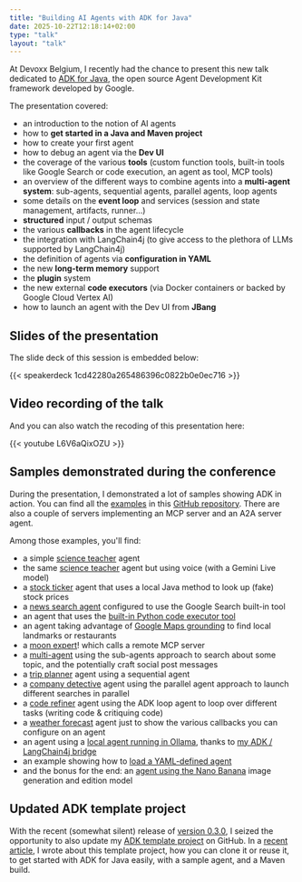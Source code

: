 ```yaml
---
title: "Building AI Agents with ADK for Java"
date: 2025-10-22T12:18:14+02:00
type: "talk"
layout: "talk"
---
```


At Devoxx Belgium, I recently had the chance to present this new talk dedicated to
[ADK for Java](https://google.github.io/adk-docs/),
the open source Agent Development Kit framework developed by Google.

The presentation covered:
* an introduction to the notion of AI agents
* how to **get started in a Java and Maven project**
* how to create your first agent
* how to debug an agent via the **Dev UI**
* the coverage of the various **tools** (custom function tools, built-in tools like Google Search or code execution, an agent as tool, MCP tools)
* an overview of the different ways to combine agents into a **multi-agent system**: sub-agents, sequential agents, parallel agents, loop agents
* some details on the **event loop** and services (session and state management, artifacts, runner...)
* **structured** input / output schemas
* the various **callbacks** in the agent lifecycle
* the integration with LangChain4j (to give access to the plethora of LLMs supported by LangChain4j)
* the definition of agents via **configuration in YAML**
* the new **long-term memory** support
* the **plugin** system
* the new external **code executors** (via Docker containers or backed by Google Cloud Vertex AI)
* how to launch an agent with the Dev UI from **JBang**

## Slides of the presentation

The slide deck of this session is embedded below:

{{< speakerdeck 1cd42280a265486396c0822b0e0ec716 >}}

## Video recording of the talk

And you can also watch the recoding of this presentation here:

{{< youtube L6V6aQixOZU >}}

## Samples demonstrated during the conference

During the presentation, I demonstrated a lot of samples showing ADK in action.
You can find all the [examples](https://github.com/glaforge/ai-agent-protocols/tree/main/adk/src/main/java/agents/adk)
in this [GitHub repository](https://github.com/glaforge/ai-agent-protocols/).
There are also a couple of servers implementing an MCP server and an A2A server agent.

Among those examples, you'll find:
* a simple [science teacher](https://github.com/glaforge/ai-agent-protocols/blob/main/adk/src/main/java/agents/adk/_10_ScienceTeacher.java) agent
* the same [science teacher](https://github.com/glaforge/ai-agent-protocols/blob/main/adk/src/main/java/agents/adk/_12_ScienceTeacher_Live.java) agent but using voice (with a Gemini Live model)
* a [stock ticker](https://github.com/glaforge/ai-agent-protocols/blob/main/adk/src/main/java/agents/adk/_20_StockTicker.java) agent that uses a local Java method to look up (fake) stock prices
* a [news search agent](https://github.com/glaforge/ai-agent-protocols/blob/main/adk/src/main/java/agents/adk/_22_LatestNews_Search.java) configured to use the Google Search built-in tool
* an agent that uses the [built-in Python code executor tool](https://github.com/glaforge/ai-agent-protocols/blob/main/adk/src/main/java/agents/adk/_24_PythonCoder.java)
* an agent taking advantage of [Google Maps grounding](https://github.com/glaforge/ai-agent-protocols/blob/main/adk/src/main/java/agents/adk/_26_LocalGuide_Maps.java) to find local landmarks or restaurants
* a [moon expert](https://github.com/glaforge/ai-agent-protocols/blob/main/adk/src/main/java/agents/adk/_28_MoonExpert_MCP.java)! which calls a remote MCP server
* a [multi-agent](https://github.com/glaforge/ai-agent-protocols/blob/main/adk/src/main/java/agents/adk/_30_SearchAndTweet_SubAgents.java) using the sub-agents approach to search about some topic, and the potentially craft social post messages
* a [trip planner](https://github.com/glaforge/ai-agent-protocols/blob/main/adk/src/main/java/agents/adk/_32_TripPlanner_Sequential.java) agent using a sequential agent
* a [company detective](https://github.com/glaforge/ai-agent-protocols/blob/main/adk/src/main/java/agents/adk/_34_CompanyDetective_Parallel.java) agent using the parallel agent approach to launch different searches in parallel
* a [code refiner](https://github.com/glaforge/ai-agent-protocols/blob/main/adk/src/main/java/agents/adk/_36_CodeRefiner_Loop_Exit.java) agent using the ADK loop agent to loop over different tasks (writing code & critiquing code)
* a [weather forecast](https://github.com/glaforge/ai-agent-protocols/blob/main/adk/src/main/java/agents/adk/_40_WeatherForecast_Callback.java) agent just to show the various callbacks you can configure on an agent
* an agent using a [local agent running in Ollama](https://github.com/glaforge/ai-agent-protocols/blob/main/adk/src/main/java/agents/adk/_50_Coffee_LangChain4j.java), thanks to [my ADK / LangChain4j bridge](https://developers.googleblog.com/en/adk-for-java-opening-up-to-third-party-language-models-via-langchain4j-integration/)
* an example showing how to [load a YAML-defined agent](https://github.com/glaforge/ai-agent-protocols/blob/main/adk/src/main/java/agents/adk/_60_CapitalCity_YAML.java)
* and the bonus for the end: an [agent using the Nano Banana](https://github.com/glaforge/ai-agent-protocols/blob/main/adk/src/main/java/agents/adk/_70_ImageEditor_NanoBanana.java) image generation and edition model

## Updated ADK template project

With the recent (somewhat silent) release of [version 0.3.0](https://github.com/google/adk-java/releases/tag/v0.3.0),
I seized the opportunity to also update my [ADK template project](https://github.com/glaforge/adk-java-maven-template) on GitHub.
In a [recent article](https://glaforge.dev/posts/2025/05/27/adk-java-github-template/), I wrote about this template project,
how you can clone it or reuse it, to get started with ADK for Java easily, with a sample agent, and a Maven build.

